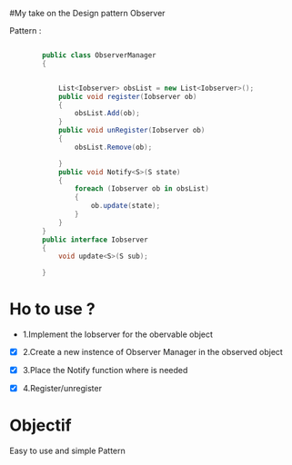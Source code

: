 #My take on the Design pattern  Observer


Pattern : 
```c#

        public class ObserverManager
        {


            List<Iobserver> obsList = new List<Iobserver>();
            public void register(Iobserver ob)
            {
                obsList.Add(ob);
            }
            public void unRegister(Iobserver ob)
            {
                obsList.Remove(ob);

            }
            public void Notify<S>(S state)
            {
                foreach (Iobserver ob in obsList)
                {
                    ob.update(state);
                }
            }
        }
        public interface Iobserver
        {
            void update<S>(S sub);

        }
```
# Ho to use ?

* 1.Implement the Iobserver for the obervable object

- [x] 2.Create a new instence of Observer Manager in the observed object

- [x] 3.Place the Notify function where is needed

- [x] 4.Register/unregister 

# Objectif 
Easy to use and simple Pattern




  
